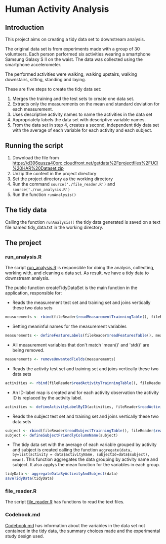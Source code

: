 # Human Activity Analysis

## Introduction

This project aims on creating a tidy data set to downstream analysis.

The original data set is from experiments made with a group of 30 volunteers. Each person performed six activities wearing a smartphone Samsung Galaxy S II on the waist. The data was collected using the smartphone accelerometer.

The performed activities were walking, walking upstairs, walking downstairs, sitting, standing and laying.

These are five steps to create the tidy data set:

1. Merges the training and the test sets to create one data set.
2. Extracts only the measurements on the mean and standard deviation for each measurement. 
3. Uses descriptive activity names to name the activities in the data set
4. Appropriately labels the data set with descriptive variable names. 
5. From the data set in step 4, creates a second, independent tidy data set with the average of each variable for each activity and each subject.

## Running the script

1. Download the file from https://d396qusza40orc.cloudfront.net/getdata%2Fprojectfiles%2FUCI%20HAR%20Dataset.zip
2. Unzip the content in the project directory
3. Set the project directory as the working directory
4. Run the command ```source('./file_reader.R')``` and ```source('./run_analysis.R')```
5. Run the function ```runAnalysis()```

## The tidy data

Calling the function ```runAnalysis()``` the tidy data generated is saved on a text file named tidy_data.txt in the working directory.

## The project

### run_analysis.R
The script [run_analysis.R](https://github.com/marikrg/human-activity-analysis/blob/master/run_analysis.R) is responsible for doing the analysis, collecting, working with, and cleaning a data set. As result, we have a tidy data to downstream analysis.

The public function createTidyDataSet is the main function in the application, responsible for:

- Reads the measurement test set and training set and joins vertically these two data sets

```R
measurements <- rbind(fileReader$readMeasurementTrainningTable(), fileReader$readMeasurementTestTable())
```

- Setting meaninful names for the measurement variables

```R
measurements <- defineFeatureLabels(fileReader$readFeaturesTable(), measurements)
```

- All measurement variables that don't match 'mean()' and 'std()' are being removed.

```R
measurements <- removeUnwantedFields(measurements)
````

- Reads the activity test set and training set and joins vertically these two data sets

```R
activities <- rbind(fileReader$readActivityTrainningTable(), fileReader$readActivityTestTable())
```

- An ID-label map is created and for each activity observation the activity ID is replaced by the activity label.

```R
activities <- defineActivityLabelByID(activities, fileReader$readActivityLabelsTable())
```

- Reads the subject test set and training set and joins vertically these two data sets

```R
subject <- rbind(fileReader$readSubjectTrainningTable(), fileReader$readSubjectTestTable())
subject <- defineSubjectFriendlyColumnName(subject)
```

- The tidy data set with the average of each variable grouped by activity and subject is created calling the function ```aggregate(data, by=list(activity = data$activityName, subjectId=data$subject), mean)```. This function aggregates the data grouping by activity name and subject. It also applys the mean function for the variables in each group.

```R
tidyData <- aggregateDataByActivityAndSubject(data)
saveTidyData(tidyData)
```

### file_reader.R
The script [file_reader.R](https://github.com/marikrg/human-activity-analysis/blob/master/file_reader.R) has functions to read the text files.

### Codebook.md

[Codebook.md](https://github.com/marikrg/human-activity-analysis/blob/master/Codebook.md) has information about the variables in the data set not contained in the tidy data, the summary choices made and the experimental study design used.
